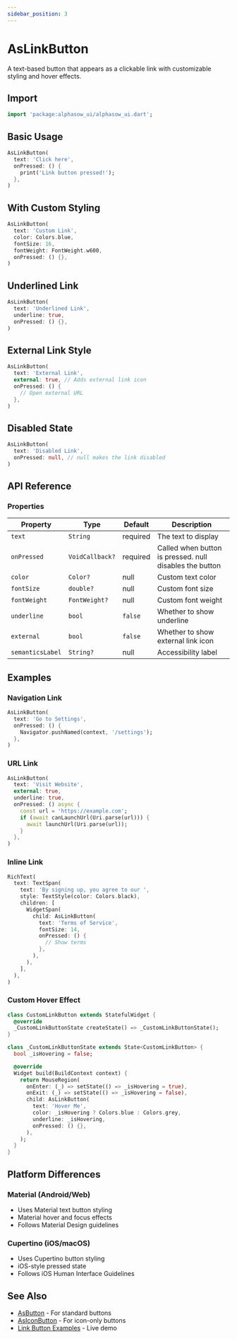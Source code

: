 ```yaml
---
sidebar_position: 3
---
```


# AsLinkButton

A text-based button that appears as a clickable link with customizable styling and hover effects.

## Import

```dart
import 'package:alphasow_ui/alphasow_ui.dart';
```

## Basic Usage

```dart
AsLinkButton(
  text: 'Click here',
  onPressed: () {
    print('Link button pressed!');
  },
)
```

## With Custom Styling

```dart
AsLinkButton(
  text: 'Custom Link',
  color: Colors.blue,
  fontSize: 16,
  fontWeight: FontWeight.w600,
  onPressed: () {},
)
```

## Underlined Link

```dart
AsLinkButton(
  text: 'Underlined Link',
  underline: true,
  onPressed: () {},
)
```

## External Link Style

```dart
AsLinkButton(
  text: 'External Link',
  external: true, // Adds external link icon
  onPressed: () {
    // Open external URL
  },
)
```

## Disabled State

```dart
AsLinkButton(
  text: 'Disabled Link',
  onPressed: null, // null makes the link disabled
)
```

## API Reference

### Properties

| Property | Type | Default | Description |
|----------|------|---------|-------------|
| `text` | `String` | required | The text to display |
| `onPressed` | `VoidCallback?` | required | Called when button is pressed. null disables the button |
| `color` | `Color?` | null | Custom text color |
| `fontSize` | `double?` | null | Custom font size |
| `fontWeight` | `FontWeight?` | null | Custom font weight |
| `underline` | `bool` | `false` | Whether to show underline |
| `external` | `bool` | `false` | Whether to show external link icon |
| `semanticsLabel` | `String?` | null | Accessibility label |

## Examples

### Navigation Link
```dart
AsLinkButton(
  text: 'Go to Settings',
  onPressed: () {
    Navigator.pushNamed(context, '/settings');
  },
)
```

### URL Link
```dart
AsLinkButton(
  text: 'Visit Website',
  external: true,
  underline: true,
  onPressed: () async {
    const url = 'https://example.com';
    if (await canLaunchUrl(Uri.parse(url))) {
      await launchUrl(Uri.parse(url));
    }
  },
)
```

### Inline Link
```dart
RichText(
  text: TextSpan(
    text: 'By signing up, you agree to our ',
    style: TextStyle(color: Colors.black),
    children: [
      WidgetSpan(
        child: AsLinkButton(
          text: 'Terms of Service',
          fontSize: 14,
          onPressed: () {
            // Show terms
          },
        ),
      ),
    ],
  ),
)
```

### Custom Hover Effect
```dart
class CustomLinkButton extends StatefulWidget {
  @override
  _CustomLinkButtonState createState() => _CustomLinkButtonState();
}

class _CustomLinkButtonState extends State<CustomLinkButton> {
  bool _isHovering = false;

  @override
  Widget build(BuildContext context) {
    return MouseRegion(
      onEnter: (_) => setState(() => _isHovering = true),
      onExit: (_) => setState(() => _isHovering = false),
      child: AsLinkButton(
        text: 'Hover Me',
        color: _isHovering ? Colors.blue : Colors.grey,
        underline: _isHovering,
        onPressed: () {},
      ),
    );
  }
}
```

## Platform Differences

### Material (Android/Web)
- Uses Material text button styling
- Material hover and focus effects
- Follows Material Design guidelines

### Cupertino (iOS/macOS)
- Uses Cupertino button styling
- iOS-style pressed state
- Follows iOS Human Interface Guidelines

## See Also

- [AsButton](./as-button) - For standard buttons
- [AsIconButton](./as-icon-button) - For icon-only buttons
- [Link Button Examples](https://ui.alphasow.dev/buttons) - Live demo